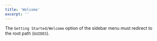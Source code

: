 ```yaml
---
title: 'Welcome'
excerpt: ''
---
```


The `Getting Started/Welcome` option of the sidebar menu must redirect to the root path (`GUIDES`).
